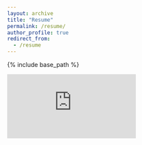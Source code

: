 ```yaml
---
layout: archive
title: "Resume"
permalink: /resume/
author_profile: true
redirect_from:
  - /resume
---
```


{% include base_path %}

<embed src="https://mczielinski.github.io/files/Resume2020MarkZielinski.pdf" type="application/pdf" />

